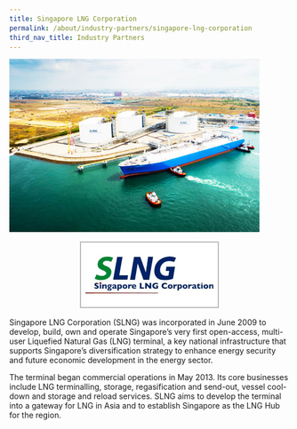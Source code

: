 ```yaml
---
title: Singapore LNG Corporation
permalink: /about/industry-partners/singapore-lng-corporation
third_nav_title: Industry Partners
---
```

<img src="/images/careers/industry-partners/singapore_lng_corporation_large.jpg" alt="Singapore LNG Corporation (SLNG)" style="width: 450px; height: 312px;" /><br/>

<div style="text-align: center;">
    <a href="https://www.slng.com.sg/" target="_blank"><img alt="Singapore LNG Corporation (SLNG)" src="/images/common/partner-logos/singapore_lng_corporation.jpg" style="width: 250px; height: 120px;"></a>
</div>

Singapore LNG Corporation (SLNG) was incorporated in June 2009 to develop, build, own and operate Singapore’s very first open-access, multi-user Liquefied Natural Gas (LNG) terminal, a key national infrastructure that supports Singapore’s diversification strategy to enhance energy security and future economic development in the energy sector.

The terminal began commercial operations in May 2013. Its core businesses include LNG terminalling, storage, regasification and send-out, vessel cool-down and storage and reload services. SLNG aims to develop the terminal into a gateway for LNG in Asia and to establish Singapore as the LNG Hub for the region.
